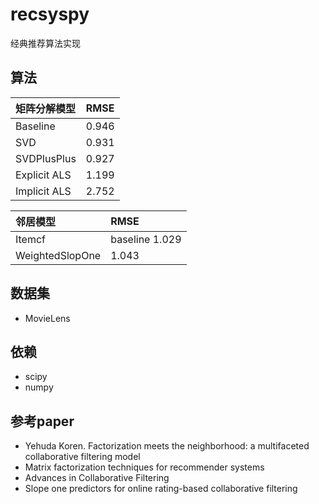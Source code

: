 # recsyspy
经典推荐算法实现

## 算法
| 矩阵分解模型 | RMSE     | 
| :-------- | :-------- |
| Baseline  | 0.946| 
| SVD|0.931|
| SVDPlusPlus|0.927|
| Explicit ALS  |1.199|
| Implicit ALS |2.752|

|邻居模型 |RMSE|
| :-------- |:--------|
|Itemcf|baseline 1.029|
|WeightedSlopOne|1.043|


## 数据集
* MovieLens 

## 依赖
* scipy
* numpy

## 参考paper
* Yehuda Koren. Factorization meets the neighborhood: a multifaceted collaborative filtering model
* Matrix factorization techniques for recommender systems
* Advances in Collaborative Filtering
* Slope one predictors for online rating-based collaborative filtering